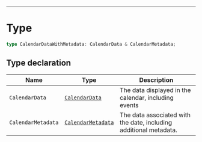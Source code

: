 
***

# Type

```ts
type CalendarDataWithMetadata: CalendarData & CalendarMetadata;
```



## Type declaration

| Name | Type | Description |
| ------ | ------ | ------ |
| `CalendarData` | [`CalendarData`](./CalendarData.md) | The data displayed in the calendar, including events |
| `CalendarMetadata` | [`CalendarMetadata`](./CalendarMetadata.md) | The data associated with the date, including additional metadata. |

